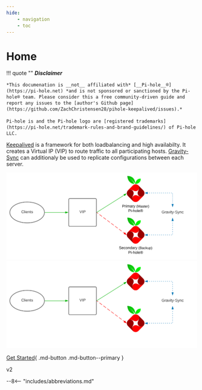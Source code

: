```yaml
---
hide:
    - navigation
    - toc
---
```

# Home

!!! quote ""
    __*Disclaimer*__

    *This documenation is __not__ affiliated with* [__Pi-hole__®](https://pi-hole.net) *and is not sponsored or sanctioned by the Pi-hole® team. Please consider this a free community-driven guide and report any issues to the [author's Github page](https://github.com/ZachChristensen28/pihole-keepalived/issues).*

    Pi-hole is and the Pi-hole logo are [registered trademarks](https://pi-hole.net/trademark-rules-and-brand-guidelines/) of Pi-hole LLC.

[Keepalived](https://keepalived.org/) is a framework for both loadbalancing and high availabilty. It creates a Virtual IP (VIP) to route traffic to all participating hosts. [Gravity-Sync](https://github.com/vmstan/gravity-sync) can additionaly be used to replicate configurations between each server.

![Simple Diagram](images/ph-diagram.svg#only-light)
![Simple Diagram](images/ph-diagram-drk.svg#only-dark)

[Get Started](getting-started/tested-configuration/){ .md-button .md-button--primary }

v2

--8<-- "includes/abbreviations.md"
